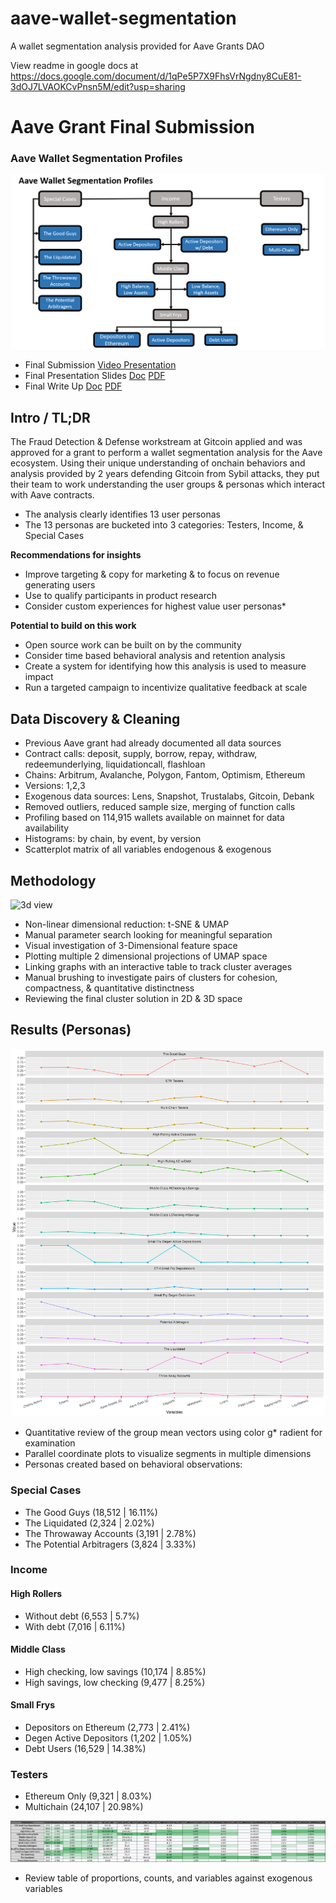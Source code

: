# aave-wallet-segmentation
A wallet segmentation analysis provided for Aave Grants DAO 

View readme in google docs at https://docs.google.com/document/d/1qPe5P7X9FhsVrNgdny8CuE81-3dOJ7LVAOKCvPnsn5M/edit?usp=sharing

# Aave Grant Final Submission 
### Aave Wallet Segmentation Profiles
![alt text](https://github.com/Fraud-Detection-and-Defense/aave-wallet-segmentation/blob/main/aave_clusters_highlevel.png)
* Final Submission [Video Presentation](https://drive.google.com/file/d/1X8KSfrqaKvzJaZ69aol6_EEbzpAySXTG/view?usp=drive_link) 
* Final Presentation Slides [Doc](https://docs.google.com/presentation/d/1jmH_mYUKAbfpeS26G_rKwC1nDa-zkxxgucDgSEfEBPk/edit?usp=drive_link) [PDF](https://github.com/Fraud-Detection-and-Defense/aave-wallet-segmentation/blob/main/Final%20-%20Aave%20Wallet%20Segmentation%20Analysis.pdf)
* Final Write Up [Doc](https://docs.google.com/document/d/1PhqBSPe3vLQHI8e07EeMqUaj_aviwA2RFN_l5xjTpGU/edit?usp=drive_link) [PDF](https://github.com/Fraud-Detection-and-Defense/aave-wallet-segmentation/blob/main/Final%20-%20Aave%20Wallet%20Segmentation%20Analysis%20Doc.pdf)

## Intro / TL;DR
The Fraud Detection & Defense workstream at Gitcoin applied and was approved for a grant to perform a wallet segmentation analysis for the Aave ecosystem. Using their unique understanding of onchain behaviors and analysis provided by 2 years defending Gitcoin from Sybil attacks, they put their team to work understanding the user groups & personas which interact with Aave contracts.

* The analysis clearly identifies 13 user personas
* The 13 personas are bucketed into 3 categories: Testers, Income, & Special Cases

**Recommendations for insights**
* Improve targeting & copy for marketing & to focus on revenue generating users
* Use to qualify participants in product research
* Consider custom experiences for highest value user personas*

**Potential to build on this work**
* Open source work can be built on by the community
* Consider time based behavioral analysis and retention analysis
* Create a system for identifying how this analysis is used to measure impact
* Run a targeted campaign to incentivize qualitative feedback at scale
  
## Data Discovery & Cleaning
* Previous Aave grant had already documented all data sources
* Contract calls: deposit, supply, borrow, repay, withdraw, redeemunderlying, liquidationcall, flashloan
* Chains: Arbitrum, Avalanche, Polygon, Fantom, Optimism, Ethereum
* Versions: 1,2,3
* Exogenous data sources: Lens, Snapshot, Trustalabs, Gitcoin, Debank
* Removed outliers, reduced sample size, merging of function calls
* Profiling based on 114,915 wallets available on mainnet for data availability
* Histograms: by chain, by event, by version
* Scatterplot matrix of all variables endogenous & exogenous

## Methodology
![3d view](https://github.com/Fraud-Detection-and-Defense/aave-wallet-segmentation/blob/main/aave_clustering_13_3D_map.gif)
* Non-linear dimensional reduction: t-SNE & UMAP
* Manual parameter search looking for meaningful separation
* Visual investigation of 3-Dimensional feature space
* Plotting multiple 2 dimensional projections of UMAP space
* Linking graphs with an interactive table to track cluster averages
* Manual brushing to investigate pairs of clusters for cohesion, compactness, & quantitative distinctness
* Reviewing the final cluster solution in 2D & 3D space

## Results (Personas)
![parallel_coordinate_plots](https://github.com/Fraud-Detection-and-Defense/aave-wallet-segmentation/blob/main/aave_cluster_pcp.png)
* Quantitative review of the group mean vectors using color g* radient for examination
* Parallel coordinate plots to visualize segments in multiple dimensions
* Personas created based on behavioral observations:

### Special Cases
* The Good Guys (18,512 | 16.11%)
* The Liquidated (2,324 | 2.02%)
* The Throwaway Accounts (3,191 | 2.78%)
* The Potential Arbitragers (3,824 | 3.33%)

### Income
#### **High Rollers**
* Without debt (6,553 | 5.7%)
* With debt (7,016 | 6.11%)
#### **Middle Class**
* High checking, low savings (10,174 | 8.85%)
* High savings, low checking (9,477 | 8.25%)
#### **Small Frys**
* Depositors on Ethereum (2,773 | 2.41%)
* Degen Active Depositors (1,202 | 1.05%)
* Debt Users (16,529 | 14.38%)
### **Testers**
* Ethereum Only (9,321 | 8.03%)
* Multichain (24,107 | 20.98%)

![vector_table](https://github.com/Fraud-Detection-and-Defense/aave-wallet-segmentation/blob/main/aave_clusters_table.png)

* Review table of proportions, counts, and variables against exogenous variables
